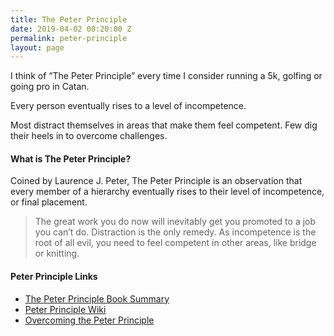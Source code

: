 ```yaml
---
title: The Peter Principle
date: 2019-04-02 00:20:00 Z
permalink: peter-principle
layout: page
---
```


I think of “The Peter Principle” every time I consider running a 5k, golfing or going pro in Catan. 

Every person eventually rises to a level of incompetence. 

Most distract themselves in areas that make them feel competent. Few dig their heels in to overcome challenges. 

#### What is The Peter Principle?
Coined by Laurence J. Peter, The Peter Principle is an observation that every member of a hierarchy eventually rises to their level of incompetence, or final placement. 

> The great work you do now will inevitably get you promoted to a job you can’t do. Distraction is the only remedy. As incompetence is the root of all evil, you need to feel competent in other areas, like bridge or knitting. 

#### Peter Principle Links
* [The Peter Principle Book Summary](https://www.blinkist.com/books/the-peter-principle-en)
* [Peter Principle Wiki](https://en.wikipedia.org/wiki/Peter_principle)
* [Overcoming the Peter Principle](https://hbr.org/2014/12/overcoming-the-peter-principle)
